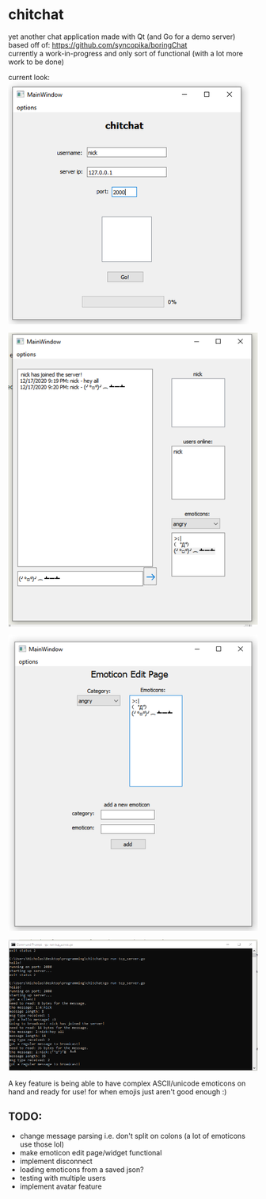 # chitchat    
    
yet another chat application made with Qt (and Go for a demo server)    
based off of: https://github.com/syncopika/boringChat    
currently a work-in-progress and only sort of functional (with a lot more work to be done)    
    
current look:    
![the login page](screenshots/loginPage.png)    
    
![the chat page](screenshots/chatArea.png)    
    
![the emoticon edit page](screenshots/emoticonEditPage.png)    
    
![the go server](screenshots/go-server.png)    
    
A key feature is being able to have complex ASCII/unicode emoticons on hand and ready for use! for when emojis just aren't good enough :)    
    
## TODO:    
- change message parsing i.e. don't split on colons (a lot of emoticons use those lol)
- make emoticon edit page/widget functional
- implement disconnect
- loading emoticons from a saved json?
- testing with multiple users
- implement avatar feature